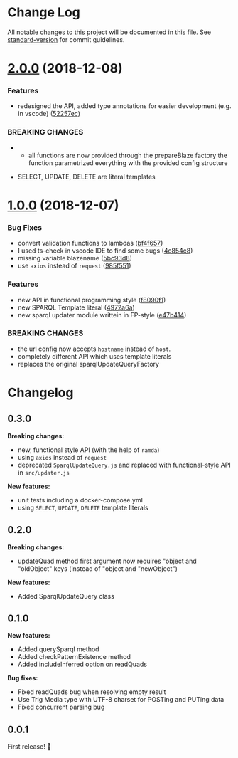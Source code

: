 # Change Log

All notable changes to this project will be documented in this file. See [standard-version](https://github.com/conventional-changelog/standard-version) for commit guidelines.

<a name="2.0.0"></a>
# [2.0.0](https://github.com/nelson-ai/blazegraph-js/compare/v1.0.0...v2.0.0) (2018-12-08)


### Features

* redesigned the API, added type annotations for easier development (e.g. in vscode) ([52257ec](https://github.com/nelson-ai/blazegraph-js/commit/52257ec))


### BREAKING CHANGES

* - all functions are now provided through the prepareBlaze factory
  the function parametrized everything with the provided config structure
- SELECT, UPDATE, DELETE are literal templates



<a name="1.0.0"></a>
# [1.0.0](https://github.com/nelson-ai/blazegraph-js/compare/v0.2.0...v1.0.0) (2018-12-07)


### Bug Fixes

* convert validation functions to lambdas ([bf4f657](https://github.com/nelson-ai/blazegraph-js/commit/bf4f657))
* I used ts-check in vscode IDE to find some bugs ([4c854c8](https://github.com/nelson-ai/blazegraph-js/commit/4c854c8))
* missing variable blazename ([5bc93d8](https://github.com/nelson-ai/blazegraph-js/commit/5bc93d8))
* use `axios` instead of `request` ([985f551](https://github.com/nelson-ai/blazegraph-js/commit/985f551))


### Features

* new API in functional programming style ([f8090f1](https://github.com/nelson-ai/blazegraph-js/commit/f8090f1))
* new SPARQL Template literal ([4972a6a](https://github.com/nelson-ai/blazegraph-js/commit/4972a6a))
* new sparql updater module writtein in FP-style ([e47b414](https://github.com/nelson-ai/blazegraph-js/commit/e47b414))


### BREAKING CHANGES

* the url config now accepts `hostname`
instead of `host`.
* completely different API which uses template literals
* replaces the original sparqlUpdateQueryFactory



# Changelog

## 0.3.0

**Breaking changes:**
- new, functional style API (with the help of `ramda`)
- using `axios` instead of `request`
- deprecated `SparqlUpdateQuery.js` and replaced with functional-style API in `src/updater.js`

**New features:**
- unit tests including a docker-compose.yml
- using `SELECT`, `UPDATE`, `DELETE` template literals

## 0.2.0

**Breaking changes:**
- updateQuad method first argument now requires "object and "oldObject" keys (instead of "object and "newObject")

**New features:**
- Added SparqlUpdateQuery class

## 0.1.0

**New features:**
- Added querySparql method
- Added checkPatternExistence method
- Added includeInferred option on readQuads

**Bug fixes:**
- Fixed readQuads bug when resolving empty result
- Use Trig Media type with UTF-8 charset for POSTing and PUTing data
- Fixed concurrent parsing bug

## 0.0.1

First release! :tada:
